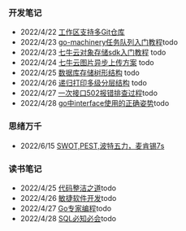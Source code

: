 ### 开发笔记
- 2022/4/22 [工作区支持多Git仓库](https://github.com/jeefs/blog/blob/0ea0077e00a30917aa16ebe47e0d9c82be5ef361/codeNotes/multi-git.md)
- 2022/4/23 [go-machinery任务队列入门教程]()todo
- 2022/4/23 [七牛云对象存储sdk入门教程]() todo
- 2022/4/24 [七牛云图片异步上传方案](https://github.com/jeefs/blog/blob/a10f7afe398fca1e796925f4f36af1f4d17d2b50/bookNotes/uploading-files-asynchronously-using-qiniu.txt) todo
- 2022/4/25 [数据库存储树形结构]() todo
- 2022/4/26 [递归打印多级分层结构]() todo
- 2022/4/27 [一次接口502报错排查过程]()todo
- 2022/4/28 [go中interface使用的正确姿势]()todo

### 思绪万千
- 2022/6/15 [SWOT,PEST,波特五力，麦肯锡7s](https://news.mbalib.com/story/249577)

### 读书笔记
- 2022/4/25 [代码整洁之道]()todo
- 2022/4/26 [敏捷软件开发]()todo
- 2022/4/27 [Go专家编程]()todo
- 2022/4/28 [SQL必知必会]()todo
